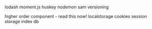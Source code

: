 lodash 
moment.js
huskey
nodemon
sam versioning 


higher order component - read this now!
localstorage 
cookies 
session storage 
index db

